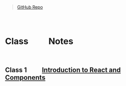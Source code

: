

<br>
<br>

>[GitHub Repo](https://github.com/Slow-Res/my-notes)  

<br>
<br>


# Class   &nbsp; &nbsp;&nbsp; &nbsp; &nbsp;    Notes  
 <br>


## Class 1    &nbsp; &nbsp;&nbsp; &nbsp; &nbsp;     [ Introduction to React and Components](React.md)  




  